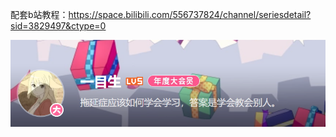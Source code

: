 配套b站教程：https://space.bilibili.com/556737824/channel/seriesdetail?sid=3829497&ctype=0

![image-20231214132247142](.\fig\me.png)

